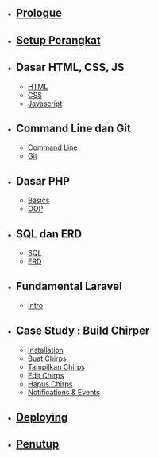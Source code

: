 -   ## [Prologue](/welcome)

-   ## [Setup Perangkat](/setup)

-   ## Dasar HTML, CSS, JS

    -   [HTML](/basic/html)
    -   [CSS](/basic/css)
    -   [Javascript](/basic/javascript)

-   ## Command Line dan Git

    -   [Command Line](/basic/html)
    -   [Git](/basic/css)

-   ## Dasar PHP

    -   [Basics](/basic/php)
    -   [OOP](/basic/oop)

-   ## SQL dan ERD

    -   [SQL](/basic/html)
    -   [ERD](/basic/css)

-   ## Fundamental Laravel

    -   [Intro](/basic/html)
-   ## Case Study : Build Chirper

    -   [Installation](/chirper/installation)
    -   [Buat Chirps](/chirper/creating-chirps)
    -   [Tampilkan Chirps](/chirper/showing-chirps)
    -   [Edit Chirps](/chirper/editing-chirps)
    -   [Hapus Chirps](/chirper/deleting-chirps)
    -   [Notifications & Events](/chirper/notifications-and-events)

-   ## [Deploying](/deploying)
-   ## [Penutup](/conclusion)
